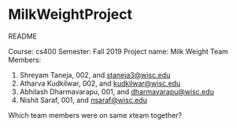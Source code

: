 # MilkWeightProject
README

Course: cs400
Semester: Fall 2019
Project name: Milk Weight
Team Members:
1. Shreyam Taneja, 002, and staneja3@wisc.edu
2. Atharva Kudkilwar, 002, and kudkilwar@wisc.edu
3. Abhilash Dharmavarapu, 001, and dharmavarapu@wisc.edu
4. Nishit Saraf, 001, and nsaraf@wisc.edu

Which team members were on same xteam together?
